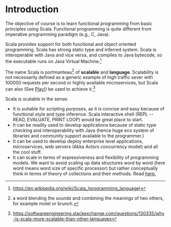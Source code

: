 Introduction
==========================================


The objective of course is to learn functional programming from basic principles using Scala. Functional programming  is quite different from imperative programming paradigm (e.g., C, Java).

Scala provides support for both functional and object oriented programming. Scala has strong static type and inferred system. Scala is interoperable with Java and vice versa, and compiles to Java bytecode, so the executable runs on Java Virtual Machine.[^1]

The name Scala is portmanteau[^3] of **scalable** and **language**. Scalability is not necessarily defined as a generic example of high traffic sever with 100000 requests per second or highly available microservices, but Scala can also (See [Play!](https://www.playframework.com/)) be used to achieve it.[^2]

Scala is scalable in the sense:

- It is suitable for scripting purposes, as it is concise and easy because of functional style and type inference. Scala interactive shell (REPL -- READ, EVALUATE, PRINT LOOP) would be great place to start.
- It can be readily used to develop applications because of static type checking and interoperability with Java (hence huge eco system of libraries and community support available to the programmer.)
- It can be used to develop deploy enterprise level applications, microservices, web servers (Akka Actors concurrency model) and all the cool stuff.
- It can scale in terms of expressiveness and flexibility of programming models. We want to avoid scaling up data structures word by word (here word means word size of specific processor) but rather conceptually think in terms of theory of collections and their methods. Read [here.](./week1_1.md)


[^1]: https://en.wikipedia.org/wiki/Scala_(programming_language)
[^2]: https://softwareengineering.stackexchange.com/questions/130335/why-is-scala-more-scalable-than-other-languages
[^3]: a word blending the sounds and combining the meanings of two others, for example motel or brunch.
